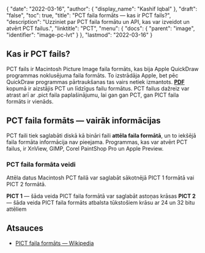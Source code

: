 {
  "date": "2022-03-16",
  "author": {
    "display_name": "Kashif Iqbal"
},
  "draft": "false",
  "toc": true,
  "title": "PCT faila formāts — kas ir PCT fails?",
  "description": "Uzziniet par PCT faila formātu un API, kas var izveidot un atvērt PCT failus.",
  "linktitle": "PCT",
  "menu": {
    "docs": {
      "parent": "image",
      "identifier": "image-pc-lvt"
}
},
  "lastmod": "2022-03-16"
}

## Kas ir PCT fails?

PCT fails ir Macintosh Picture Image faila formāts, kas bija Apple QuickDraw programmas noklusējuma faila formāts. To izstrādāja Apple, bet pēc QuickDraw programmas pārtraukšanas tas vairs netiek izmantots. **[PDF](/pdf/)** kopumā ir aizstājis PCT un līdzīgus failu formātus. PCT failus dažreiz var atrast arī ar .pict faila paplašinājumu, lai gan gan PCT, gan PICT faila formāts ir vienāds.

## PCT faila formāts — vairāk informācijas

PCT faili tiek saglabāti diskā kā bināri faili **attēla faila formātā**, un to iekšējā faila formāta informācija nav pieejama. Programmas, kas var atvērt PCT failus, ir XnView, GIMP, Corel PaintShop Pro un Apple Preview.

### PCT faila formāta veidi

Attēla datus Macintosh PCT failā var saglabāt sākotnējā PICT 1 formātā vai PICT 2 formātā.

**PICT 1** — šāda veida PICT faila formātā var saglabāt astoņas krāsas
**PICT 2** — šāda veida PICT faila formāts atbalsta tūkstošiem krāsu ar 24 un 32 bitu attēliem

## Atsauces

* [PICT faila formāts — Wikipedia](https://en.wikipedia.org/wiki/PICT)



